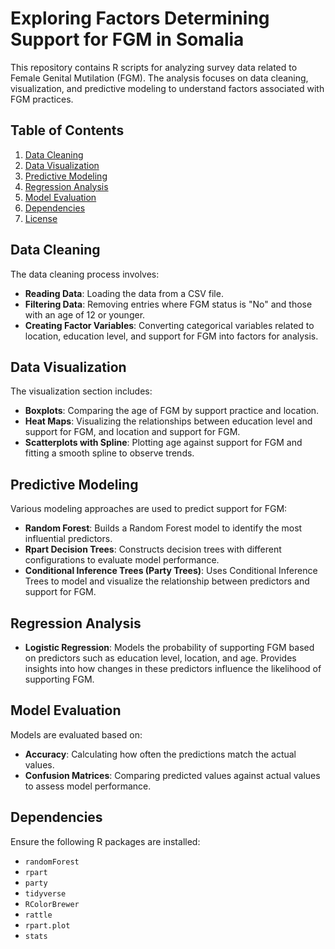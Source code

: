 # Exploring Factors Determining Support for FGM in Somalia

This repository contains R scripts for analyzing survey data related to Female Genital Mutilation (FGM). The analysis focuses on data cleaning, visualization, and predictive modeling to understand factors associated with FGM practices.

## Table of Contents

1. [Data Cleaning](#data-cleaning)
2. [Data Visualization](#data-visualization)
3. [Predictive Modeling](#predictive-modeling)
4. [Regression Analysis](#regression-analysis)
5. [Model Evaluation](#model-evaluation)
6. [Dependencies](#dependencies)
7. [License](#license)

## Data Cleaning

The data cleaning process involves:
- **Reading Data**: Loading the data from a CSV file.
- **Filtering Data**: Removing entries where FGM status is "No" and those with an age of 12 or younger.
- **Creating Factor Variables**: Converting categorical variables related to location, education level, and support for FGM into factors for analysis.

## Data Visualization

The visualization section includes:
- **Boxplots**: Comparing the age of FGM by support practice and location.
- **Heat Maps**: Visualizing the relationships between education level and support for FGM, and location and support for FGM.
- **Scatterplots with Spline**: Plotting age against support for FGM and fitting a smooth spline to observe trends.

## Predictive Modeling

Various modeling approaches are used to predict support for FGM:
- **Random Forest**: Builds a Random Forest model to identify the most influential predictors.
- **Rpart Decision Trees**: Constructs decision trees with different configurations to evaluate model performance.
- **Conditional Inference Trees (Party Trees)**: Uses Conditional Inference Trees to model and visualize the relationship between predictors and support for FGM.

## Regression Analysis

- **Logistic Regression**: Models the probability of supporting FGM based on predictors such as education level, location, and age. Provides insights into how changes in these predictors influence the likelihood of supporting FGM.

## Model Evaluation

Models are evaluated based on:
- **Accuracy**: Calculating how often the predictions match the actual values.
- **Confusion Matrices**: Comparing predicted values against actual values to assess model performance.

## Dependencies

Ensure the following R packages are installed:
- `randomForest`
- `rpart`
- `party`
- `tidyverse`
- `RColorBrewer`
- `rattle`
- `rpart.plot`
- `stats`


